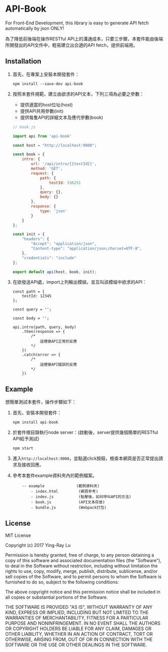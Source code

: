 # API-Book

For Front-End Development, this library is easy to generate API fetch automatically by json ONLY!

為了降低前後端在操作RESTful API上的溝通成本，只要三步驟，本套件能由後端所開發出的API文件中，輕易建立出合適的API fetch，提供前端用。

## Installation

1. 首先，在專案上安裝本開發套件：

	`npm install --save-dev api-book`

2. 按照本套件規範，建立由欲求的API文本，下列三項為必要之參數：

    * 提供適當的host位址(host)
    * 提供API共用參數(init)
    * 提供每隻API的詳細文本及應代參數(book)

	```js
	// book.js
	
	import api from 'api-book'
	
	const host = "http://localhost:9000";
	
	const book = {
	    intro: {
	        url: '/api/intro/{{testId}}',
	        method: 'GET',
	        request: {
	            path: {
	                testId: 536251
	            },
	            query: {},
	            body: {}
	        },
	        response: {
	            type: 'json'
	        }
	    }
	};
	
	const init = {
	    "headers": {
	        "Accept": "application/json",
	        "Content-type": "application/json;charset=UTF-8",
	    },
	    "credentials": "include"
	};
	
	export default api(host, book, init);
	```

3. 在欲發送API處，import上列輸出模組，並互叫該模組中欲求的API：

	```
	const path = {
	    testId: 12345
	};
	
	const query = '';
	
	const body = '';
	
	api.intro(path, query, body)
	    .then(response => {
	        /*
	            這裡做API正常的反應
	        */
	    })
	    .catch(error => {
	        /*
	            這裡做API錯誤的反應
	        */
	    })
	
	```

## Example

想簡單測試本套件，操作步驟如下：

1. 首先，安裝本開發套件：

	`npm install api-book`

2. 於套件根目錄執行node server：(啟動後，server提供幾個簡單的RESTful API給予測試)

	`npm start`

3. 進入`http://localhost:9000`，並點選click按鈕，檢查本網頁是否正常提出請求及接收回應。

4. 參考本套件example資料夾內的範例檔案。

	```
		-- example              (範例資料夾)
			- index.html         (網頁參考)
			- index.js           (點擊後，如何呼叫API的方法)
			- book.js            (API文本存放)
			- bundle.js          (Webpack打包)
	```


## License

MIT License

Copyright (c) 2017 Ying-Ray Lu

Permission is hereby granted, free of charge, to any person obtaining a copy
of this software and associated documentation files (the "Software"), to deal
in the Software without restriction, including without limitation the rights
to use, copy, modify, merge, publish, distribute, sublicense, and/or sell
copies of the Software, and to permit persons to whom the Software is
furnished to do so, subject to the following conditions:

The above copyright notice and this permission notice shall be included in all
copies or substantial portions of the Software.

THE SOFTWARE IS PROVIDED "AS IS", WITHOUT WARRANTY OF ANY KIND, EXPRESS OR
IMPLIED, INCLUDING BUT NOT LIMITED TO THE WARRANTIES OF MERCHANTABILITY,
FITNESS FOR A PARTICULAR PURPOSE AND NONINFRINGEMENT. IN NO EVENT SHALL THE
AUTHORS OR COPYRIGHT HOLDERS BE LIABLE FOR ANY CLAIM, DAMAGES OR OTHER
LIABILITY, WHETHER IN AN ACTION OF CONTRACT, TORT OR OTHERWISE, ARISING FROM,
OUT OF OR IN CONNECTION WITH THE SOFTWARE OR THE USE OR OTHER DEALINGS IN THE
SOFTWARE.
